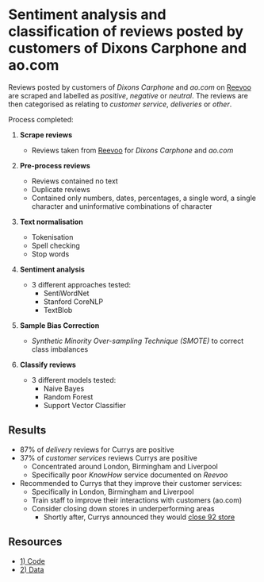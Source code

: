 # Sentiment analysis and classification of reviews posted by customers of Dixons Carphone and ao.com 

Reviews posted by customers of _Dixons Carphone_ and _ao.com_ on [Reevoo](https://www.reevoo.com/en/) are scraped and labelled as _positive_, _negative_ or _neutral_. The reviews are then categorised as relating to _customer service_, _deliveries_ or _other_. 

Process completed:

1) **Scrape reviews**
    - Reviews taken from [Reevoo](https://www.reevoo.com/en/) for _Dixons Carphone_ and _ao.com_
    
2) **Pre-process reviews**
    - Reviews contained no text
    - Duplicate reviews
    - Contained only numbers, dates, percentages, a single word, a single character and uninformative combinations of character
    
3) **Text normalisation**
    - Tokenisation
    - Spell checking
    - Stop words
    
4) **Sentiment analysis**
    - 3 different approaches tested:
      - SentiWordNet
      - Stanford CoreNLP
      - TextBlob
      
5) **Sample Bias Correction**
    - _Synthetic Minority Over-sampling Technique (SMOTE)_ to correct class imbalances
    
6) **Classify reviews**
     - 3 different models tested:
       - Naive Bayes
       - Random Forest
       - Support Vector Classifier

## Results

- 87% of _delivery_ reviews for Currys are positive
- 37% of _customer services_ reviews Currys are positive
   - Concentrated around London, Birmingham and Liverpool
   - Specifically poor _KnowHow_ service documented on _Reevoo_ 
- Recommended to Currys that they improve their customer services:
   - Specifically in London, Birmingham and Liverpool
   - Train staff to improve their interactions with customers (ao.com)
   - Consider closing down stores in underperforming areas
      - Shortly after, Currys announced they would [close 92 store](https://www.bbc.co.uk/news/business-44286924)


## Resources

- [1) Code]()
- [2) Data]()



